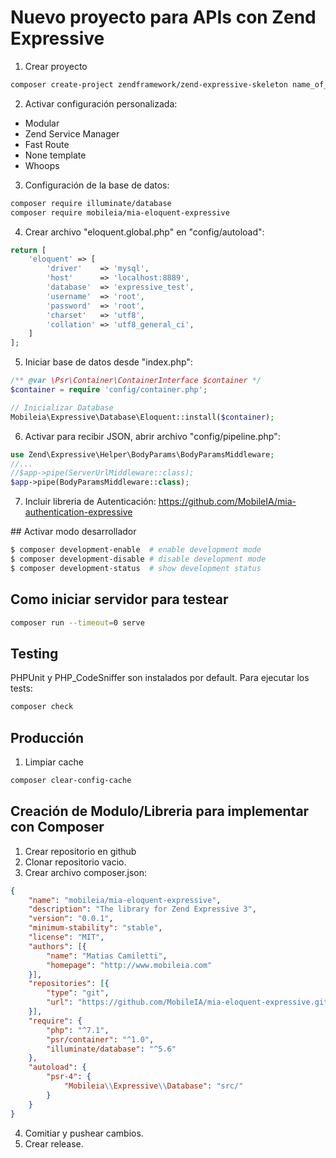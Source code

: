 # Nuevo proyecto para APIs con Zend Expressive

1. Crear proyecto
```bash
composer create-project zendframework/zend-expressive-skeleton name_of_project
```
2. Activar configuración personalizada:
- Modular
- Zend Service Manager
- Fast Route
- None template
- Whoops
3. Configuración de la base de datos:
```bash
composer require illuminate/database
composer require mobileia/mia-eloquent-expressive
```
4. Crear archivo "eloquent.global.php" en "config/autoload":
```php
return [
    'eloquent' => [
        'driver'    => 'mysql',
        'host'      => 'localhost:8889',
        'database'  => 'expressive_test',
        'username'  => 'root',
        'password'  => 'root',
        'charset'   => 'utf8',
        'collation' => 'utf8_general_ci',
    ]
];
```
5. Iniciar base de datos desde "index.php":
```php
/** @var \Psr\Container\ContainerInterface $container */
$container = require 'config/container.php';

// Inicializar Database
Mobileia\Expressive\Database\Eloquent::install($container);
```
6. Activar para recibir JSON, abrir archivo "config/pipeline.php":
```php
use Zend\Expressive\Helper\BodyParams\BodyParamsMiddleware;
//...
//$app->pipe(ServerUrlMiddleware::class);
$app->pipe(BodyParamsMiddleware::class);
```
7. Incluir libreria de Autenticación: https://github.com/MobileIA/mia-authentication-expressive

## Activar modo desarrollador
```bash
$ composer development-enable  # enable development mode
$ composer development-disable # disable development mode
$ composer development-status  # show development status
```

## Como iniciar servidor para testear
```bash
composer run --timeout=0 serve
```

## Testing
PHPUnit y PHP_CodeSniffer son instalados por default. Para ejecutar los tests:
```bash
composer check
```

## Producción
1. Limpiar cache
```bash
composer clear-config-cache
```



## Creación de Modulo/Libreria para implementar con Composer
1. Crear repositorio en github
2. Clonar repositorio vacio.
3. Crear archivo composer.json:
```json
{
    "name": "mobileia/mia-eloquent-expressive",
    "description": "The library for Zend Expressive 3",
    "version": "0.0.1",
    "minimum-stability": "stable",
    "license": "MIT",
    "authors": [{
        "name": "Matias Camiletti",
        "homepage": "http://www.mobileia.com"
    }],
    "repositories": [{
        "type": "git",
        "url": "https://github.com/MobileIA/mia-eloquent-expressive.git"
    }],
    "require": {
        "php": "^7.1",
        "psr/container": "^1.0",
        "illuminate/database": "^5.6"
    },
    "autoload": {
        "psr-4": {
            "Mobileia\\Expressive\\Database": "src/"
        }
    }
}
```
4. Comitiar y pushear cambios.
5. Crear release.
